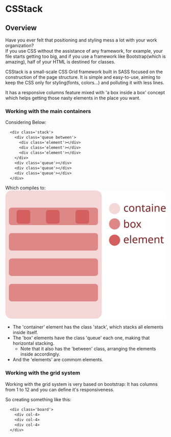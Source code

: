 # CSStack

## Overview

<p> 
  Have you ever felt that positioning and styling mess a lot with your work organization?<br>
  If you use CSS without the assistance of any framework, for example, 
  your file starts getting too big, and if you use a framework like Bootstrap(which is amazing), 
  half of your HTML is destined for classes.
</p>
<p> 
  CSStack is a small-scale CSS Grid framework built in SASS focused on the construction of the page structure.
  It is simple and easy-to-use, aiming to keep the CSS only for styling(fonts, colors...) and 
  polluting it with less lines.
</p>
<p>
  It has a responsive columns feature mixed with 'a box inside a box' concept which helps 
  getting those nasty elements in the place you want.
</p>
  
### Working with the main containers

Considering Below:
```
  <div class='stack'>
    <div class='queue between'>
      <div class='element'></div>
      <div class='element'></div>
      <div class='element'></div>
    </div>
    <div class='queue'></div>
    <div class='queue'></div>
    <div class='queue'></div>
  </div>
```
Which compiles to: <br>
<img src='./stack-concept.svg'>
<br>
- The 'container' element has the class 'stack', which stacks all elements inside itself.
- The 'box' elements have the class 'queue' each one, making that horizontal stacking.
  - Note that it also has the 'between' class, arranging the elements inside accordingly.
- And the 'elements' are commom elements.

### Working with the grid system

Working with the grid system is very based on bootstrap: It has columns from 1 to 12 and you can define it's responsiveness.

So creating something like this:<br>
```
  <div class='board'>
    <div col-4>
    <div col-4>
    <div col-4>
  </div>
```




